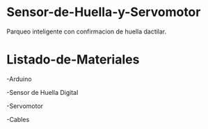 # Sensor-de-Huella-y-Servomotor
Parqueo inteligente con confirmacion de huella dactilar. 

# Listado-de-Materiales

-Arduino 

-Sensor de Huella Digital 

-Servomotor 

-Cables 
